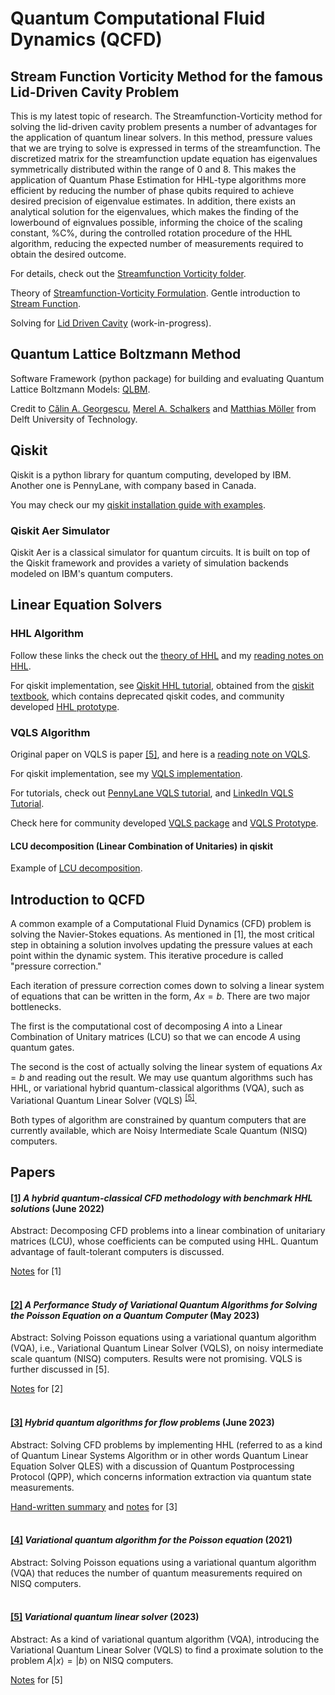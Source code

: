 # Quantum Computational Fluid Dynamics (QCFD)

## Stream Function Vorticity Method for the famous Lid-Driven Cavity Problem

This is my latest topic of research. The Streamfunction-Vorticity method for solving the lid-driven cavity problem presents a number of advantages for the application of quantum linear solvers. In this method, pressure values that we are trying to solve is expressed in terms of the streamfunction. The discretized matrix for the streamfunction update equation has eigenvalues symmetrically distributed within the range of 0 and 8. This makes the application of Quantum Phase Estimation for HHL-type algorithms more efficient by reducing the number of phase qubits required to achieve desired precision of eigenvalue estimates. In addition, there exists an analytical solution for the eigenvalues, which makes the finding of the lowerbound of eignvalues possible, informing the choice of the scaling constant, %C%, during the controlled rotation procedure of the HHL algorithm, reducing the expected number of measurements required to obtain the desired outcome.

For details, check out the [Streamfunction Vorticity folder](https://github.com/Weidsn/Quantum_Computing_Collaboration/tree/main/Stream%20function%20vorticity).

Theory of [Streamfunction-Vorticity Formulation](https://github.com/Weidsn/Quantum_Computing_Collaboration/blob/main/Stream%20function%20vorticity/streamfunction-vorticity.pdf). Gentle introduction to [Stream Function](https://github.com/Weidsn/Quantum_Computing_Collaboration/blob/main/Stream%20function%20vorticity/Fluid_Mechanics_Lesson_10C_stream%20function.pdf).

Solving for [Lid Driven Cavity](https://github.com/Weidsn/Quantum_Computing_Collaboration/blob/main/Stream%20function%20vorticity/LidDrivenCavity.ipynb) (work-in-progress).

## Quantum Lattice Boltzmann Method

Software Framework (python package) for building and evaluating Quantum Lattice Boltzmann Models: [QLBM](https://github.com/QCFD-Lab/qlbm).

Credit to [Călin A. Georgescu](https://orcid.org/0000-0002-8102-6389), [Merel A. Schalkers](https://orcid.org/0000-0001-7751-9060) and [Matthias Möller](https://orcid.org/0000-0003-0802-945X) from Delft University of Technology. 

## Qiskit

Qiskit is a python library for quantum computing, developed by IBM. Another one is PennyLane, with company based in Canada. 

You may check our my [qiskit installation guide with examples](https://github.com/Weidsn/Quantum_Computing_Collaboration/blob/main/Qiskit/Qiskit_Installation_with_examples.ipynb).

### Qiskit Aer Simulator

Qiskit Aer is a classical simulator for quantum circuits. It is built on top of the Qiskit framework and provides a variety of simulation backends modeled on IBM's quantum computers.

## Linear Equation Solvers

### HHL Algorithm

Follow these links the check out the [theory of HHL](https://github.com/Weidsn/Quantum_Computing_Collaboration/blob/main/Reading%20Notes%20and%20Summaries/HHL%20textbook.md) and my [reading notes on HHL](https://github.com/Weidsn/Quantum_Computing_Collaboration/blob/main/Reading%20Notes%20and%20Summaries/HHL%20notes.md).

For qiskit implementation, see [Qiskit HHL tutorial](https://github.com/Qiskit/textbook/blob/aebdd2bc86ddb7a79dd8441d52c839d312ffafbb/notebooks/ch-applications/vqls.ipynb), obtained from the [qiskit textbook](https://github.com/Qiskit/textbook/tree/main), which contains deprecated qiskit codes, and community developed [HHL prototype](https://github.com/quantumapplicationlab/hhl-prototype?tab=readme-ov-file).

### VQLS Algorithm

Original paper on VQLS is paper [[5]](https://github.com/Weidsn/Quantum_Computing_Collaboration/blob/main/Papers%20on%20Computational%20Fluid%20Dynamics/Variational%20quantum%20linear%20solver.pdf), and here is a [reading note on VQLS](https://github.com/Weidsn/Quantum_Computing_Collaboration/blob/main/Reading%20Notes%20and%20Summaries/%5B5%5D%20VQLS.md).

For qiskit implementation, see my [VQLS implementation](https://github.com/Weidsn/Quantum_Computing_Collaboration/blob/main/Qiskit/vqls_implementation.ipynb).

For tutorials, check out [PennyLane VQLS tutorial](https://pennylane.ai/qml/demos/tutorial_vqls), and [LinkedIn VQLS Tutorial](https://www.linkedin.com/posts/holger-marschall_variational-quantum-linear-solver-pennylane-activity-7059185416544866304-UsjT/). 

Check here for community developed [VQLS package](https://github.com/thegiantspaceman/VQLS) and [VQLS Prototype](https://github.com/QuantumApplicationLab/vqls-prototype/tree/main).

#### LCU decomposition (Linear Combination of Unitaries) in qiskit

Example of [LCU decomposition](https://github.com/Weidsn/Quantum_Computing_Collaboration/blob/main/Qiskit/LCU_decomp.ipynb).

## Introduction to QCFD

A common example of a Computational Fluid Dynamics (CFD) problem is solving the Navier-Stokes equations. As mentioned in [1], the most critical step in obtaining a solution involves updating the pressure values at each point within the dynamic system. This iterative procedure is called "pressure correction."

Each iteration of pressure correction comes down to solving a linear system of equations that can be written in the form, $Ax = b$. There are two major bottlenecks.

The first is the computational cost of decomposing $A$ into a Linear Combination of Unitary matrices (LCU) so that we can encode $A$ using quantum gates.

The second is the cost of actually solving the linear system of equations $Ax = b$ and reading out the result. We may use quantum algorithms such has HHL, or variational hybrid quantum-classical algorithms (VQA), such as Variational Quantum Linear Solver (VQLS)
<sup>[[5]](https://github.com/Weidsn/Quantum_Computing_Collaboration/blob/main/Variational%20quantum%20linear%20solver.pdf)</sup>.

Both types of algorithm are constrained by quantum computers that are currently available, which are Noisy Intermediate Scale Quantum (NISQ) computers.

## Papers

#### [[1]](https://github.com/Weidsn/Quantum_Computing_Collaboration/blob/main/Papers%20on%20Computational%20Fluid%20Dynamics/A%20hybrid%20quantum-classical%20CFD%20methodology%20with%20benchmark%20HHL%20solutions.pdf) *A hybrid quantum-classical CFD methodology with benchmark HHL solutions* (June 2022)

Abstract: Decomposing CFD problems into a linear combination of unitariary matrices (LCU), whose coefficients can be computed using HHL. Quantum advantage of fault-tolerant computers is discussed.

[Notes](https://github.com/Weidsn/Quantum_Computing_Collaboration/blob/main/Reading%20Notes%20and%20Summaries/%5B1%5DHybrid_CFD.md) for [1]<br><br>

#### [[2]](https://github.com/Weidsn/Quantum_Computing_Collaboration/blob/main/Papers%20on%20Computational%20Fluid%20Dynamics/A%20Performance%20Study%20of%20Variational%20Quantum%20Algorithms%20for%20Solving%20the%20Poisson%20Equation%20on%20a%20Quantum%20Computer.pdf) *A Performance Study of Variational Quantum Algorithms for Solving the Poisson Equation on a Quantum Computer* (May 2023)

Abstract: Solving Poisson equations using a variational quantum algorithm (VQA), i.e., Variational Quantum Linear Solver (VQLS), on noisy intermediate scale quantum (NISQ) computers. Results were not promising. VQLS is further discussed in [5].

[Notes](https://github.com/Weidsn/Quantum_Computing_Collaboration/blob/main/Reading%20Notes%20and%20Summaries/%5B2%5D%20VQA%20for%20Poisson.md) for [2]
<br><br>

#### [[3]](https://github.com/Weidsn/Quantum_Computing_Collaboration/blob/main/Papers%20on%20Computational%20Fluid%20Dynamics/Hybrid%20quantum%20algorithms%20for%20flow%20problems.pdf) *Hybrid quantum algorithms for flow problems* (June 2023)

Abstract: Solving CFD problems by implementing HHL (referred to as a kind of Quantum Linear Systems Algorithm or in other words Quantum Linear Equation Solver QLES) with a discussion of Quantum Postprocessing Protocol (QPP), which concerns information extraction via quantum state measurements.

[Hand-written summary](https://github.com/Weidsn/Quantum_Computing_Collaboration/blob/main/Reading%20Notes%20and%20Summaries/Hybrid%20Quantum%20Algorithms%20for%20flow%20problems%20notes.pdf) and [notes](https://github.com/Weidsn/Quantum_Computing_Collaboration/blob/main/Reading%20Notes%20and%20Summaries/%5B3%5D%20Flow%20Problems.md) for [3]
<br><br>

#### [[4]](https://github.com/Weidsn/Quantum_Computing_Collaboration/blob/main/Papers%20on%20Computational%20Fluid%20Dynamics/Variational%20quantum%20algorithm%20for%20the%20Poisson%20equation.pdf) *Variational quantum algorithm for the Poisson equation* (2021)

Abstract: Solving Poisson equations using a variational quantum algorithm (VQA) that reduces the number of quantum measurements required on NISQ computers. <br><br>

#### [[5]](https://github.com/Weidsn/Quantum_Computing_Collaboration/blob/main/Papers%20on%20Computational%20Fluid%20Dynamics/Variational%20quantum%20linear%20solver.pdf) *Variational quantum linear solver* (2023)

Abstract: As a kind of variational quantum algorithm (VQA), introducing the Variational Quantum Linear Solver (VQLS) to find a proximate solution to the problem $A {| x \rangle} = { |b \rangle}$ on NISQ computers.

[Notes](https://github.com/Weidsn/Quantum_Computing_Collaboration/blob/main/Reading%20Notes%20and%20Summaries/%5B5%5D%20VQLS.md) for [5]
